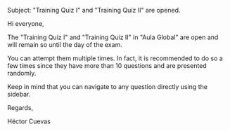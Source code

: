 Subject:  "Training Quiz I" and "Training Quiz II" are opened.

Hi everyone,

The "Training Quiz I" and "Training Quiz II" in "Aula Global" are open and will remain so until the day of the exam.

You can attempt them multiple times. In fact, it is recommended to do so a few times since they have more than 10 questions and are presented randomly.

Keep in mind that you can navigate to any question directly using the sidebar.

Regards,

Héctor Cuevas
